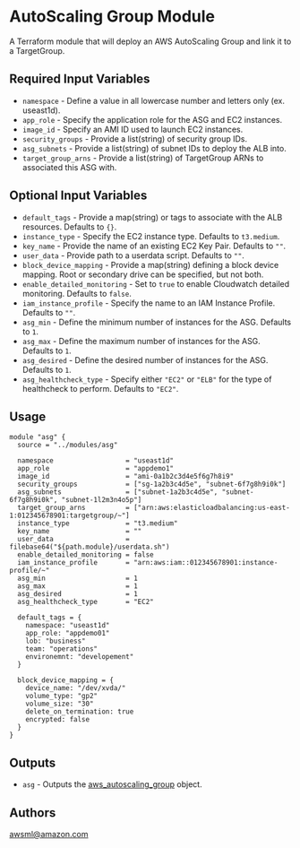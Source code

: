 AutoScaling Group Module
===========

A Terraform module that will deploy an AWS AutoScaling Group and link it to a TargetGroup.

Required Input Variables
----------------------

- `namespace` - Define a value in all lowercase number and letters only (ex. useast1d).
- `app_role` - Specify the application role for the ASG and EC2 instances.
- `image_id` - Specify an AMI ID used to launch EC2 instances.
- `security_groups` - Provide a list(string) of security group IDs.
- `asg_subnets` - Provide a list(string) of subnet IDs to deploy the ALB into.
- `target_group_arns` - Provide a list(string) of TargetGroup ARNs to associated this ASG with.

Optional Input Variables
----------------------

- `default_tags` - Provide a map(string) or tags to associate with the ALB resources. Defaults to `{}`.
- `instance_type` - Specify the EC2 instance type. Defaults to `t3.medium`.
- `key_name` - Provide the name of an existing EC2 Key Pair. Defaults to `""`.
- `user_data` - Provide path to a userdata script. Defaults to `""`.
- `block_device_mapping` - Provide a map(string) defining a block device mapping. Root or secondary drive can be specified, but not both.
- `enable_detailed_monitoring` - Set to `true` to enable Cloudwatch detailed monitoring. Defaults to `false`.
- `iam_instance_profile` - Specify the name to an IAM Instance Profile. Defaults to `""`.
- `asg_min` - Define the minimum number of instances for the ASG. Defaults to `1`.
- `asg_max` - Define the maximum number of instances for the ASG. Defaults to `1`.
- `asg_desired` - Define the desired number of instances for the ASG. Defaults to `1`.
- `asg_healthcheck_type` - Specify either `"EC2"` or `"ELB"` for the type of healthcheck to perform.  Defaults to `"EC2"`.

Usage
-----

```hcl
module "asg" {
  source = "../modules/asg"

  namespace                  = "useast1d"
  app_role                   = "appdemo1"
  image_id                   = "ami-0a1b2c3d4e5f6g7h8i9"
  security_groups            = ["sg-1a2b3c4d5e", "subnet-6f7g8h9i0k"]
  asg_subnets                = ["subnet-1a2b3c4d5e", "subnet-6f7g8h9i0k", "subnet-1l2m3n4o5p"]
  target_group_arns          = ["arn:aws:elasticloadbalancing:us-east-1:012345678901:targetgroup/~"]
  instance_type              = "t3.medium"
  key_name                   = ""
  user_data                  = filebase64("${path.module}/userdata.sh")
  enable_detailed_monitoring = false
  iam_instance_profile       = "arn:aws:iam::012345678901:instance-profile/~"
  asg_min                    = 1
  asg_max                    = 1
  asg_desired                = 1
  asg_healthcheck_type       = "EC2"

  default_tags = {
    namespace: "useast1d"
    app_role: "appdemo01"
    lob: "business"
    team: "operations"
    environemnt: "developement"
  }

  block_device_mapping = {
    device_name: "/dev/xvda/"
    volume_type: "gp2"
    volume_size: "30"
    delete_on_termination: true
    encrypted: false
  }
}
```

Outputs
----------------------

- `asg` - Outputs the [aws_autoscaling_group](https://registry.terraform.io/providers/hashicorp/aws/latest/docs/resources/autoscaling_group) object.

Authors
----------------------

awsml@amazon.com
